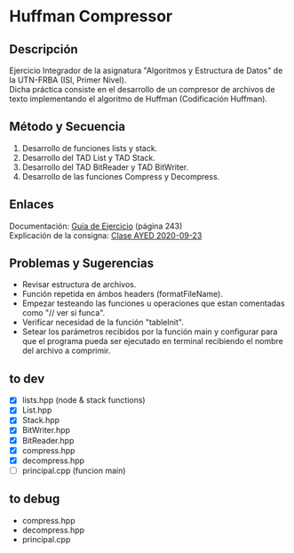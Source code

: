 
# Huffman Compressor

## Descripción

Ejercicio Integrador de la asignatura "Algoritmos y Estructura de Datos" de la UTN-FRBA (ISI, Primer Nivel).
</br>
Dicha práctica consiste en el desarrollo de un compresor de archivos de texto implementando el algoritmo de Huffman (Codificación Huffman).

## Método y Secuencia

1. Desarrollo de funciones lists y stack.
2. Desarrollo del TAD List y TAD Stack.
3. Desarrollo del TAD BitReader y TAD BitWriter.
4. Desarrollo de las funciones Compress y Decompress.

## Enlaces

Documentación: [Guía de Ejercicio](https://drive.google.com/file/d/1ykUbWGYpef3t9sDZq8UohbVvJKMZiG9w/view?usp=sharing) (página 243)
</br>
Explicación de la consigna: [Clase AYED 2020-09-23](https://drive.google.com/file/d/1zzAH3Zb-gVpNZE2QjcsID8WeysZ5tLt2/view?usp=sharing)

## Problemas y Sugerencias

* Revisar estructura de archivos.
* Función repetida en ámbos headers (formatFileName).
* Empezar testeando las funciones u operaciones que estan comentadas como "// ver si funca".
* Verificar necesidad de la función "tableInit".
* Setear los parámetros recibidos por la función main y configurar para que el programa pueda ser ejecutado en terminal recibiendo el nombre del archivo a comprimir.

## to dev

* [x] lists.hpp (node & stack functions)
* [x] List.hpp
* [x] Stack.hpp
* [x] BitWriter.hpp
* [x] BitReader.hpp
* [x] compress.hpp
* [x] decompress.hpp
* [ ] principal.cpp (funcion main)

## to debug

* compress.hpp
* decompress.hpp
* principal.cpp
